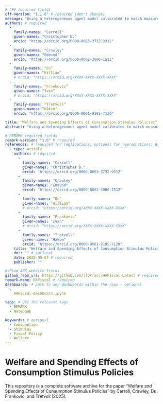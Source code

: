 ```yaml
---
# CFF required fields
cff-version: "1.1.0" # required (don't change)
message: "Using a heterogeneous agent model calibrated to match measured spending dynamics over four years following an income shock (Fagereng, Holm, and Natvik (2021)), we assess the effectiveness of three fiscal stimulus policies employed during recent recessions." # required
authors: # required
  -
    family-names: "Carroll"
    given-names: "Christopher D."
    orcid: "https://orcid.org/0000-0003-3732-9312"
  -
    family-names: "Crawley"
    given-names: "Edmund"
    orcid: "https://orcid.org/0000-0002-3006-1512"
  -
    family-names: “Du”
    given-names: “William”
    # orcid: "https://orcid.org/XXXX-XXXX-XXXX-XXXX"
  -
    family-names: “Frankovic”
    given-names: “Ivan”
    # orcid: "https://orcid.org/XXXX-XXXX-XXXX-XXXX"
  -
    family-names: “Tretvoll”
    given-names: “Håkon"
    orcid: "https://orcid.org/0000-0001-9195-7120"

title: “Welfare and Spending Effects of Consumption Stimulus Policies” # required
abstract: "Using a heterogeneous agent model calibrated to match measured spending dynamics over four years following an income shock (Fagereng, Holm, and Natvik (2021)), we assess the effectiveness of three fiscal stimulus policies employed during recent recessions. Unemployment insurance (UI) extensions are the clear “bang for the buck” winner when effectiveness is measured in utility terms. Stimulus checks are second best and have two advantages (over UI): they arrive faster, and they are scalable to any desired size. A temporary (two-year) cut in the rate of wage taxation is considerably less effective than the other policies and has negligible effects in the version of our model without a multiplier." # abstract: optional

# REMARK required fields
remark-version: "1.0" # required
references: # required for replications; optional for reproductions; BibTex data from original paper
  - type: article
    authors: # required
      -
        family-names: "Carroll"
        given-names: "Christopher D."
        orcid: "https://orcid.org/0000-0003-3732-9312"
      -
        family-names: "Crawley"
        given-names: "Edmund"
        orcid: "https://orcid.org/0000-0002-3006-1512"
      -
        family-names: “Du”
        given-names: “William”
        # orcid: "https://orcid.org/XXXX-XXXX-XXXX-XXXX"
      -
        family-names: “Frankovic”
        given-names: "Ivan"
        # orcid: "https://orcid.org/XXXX-XXXX-XXXX-XXXX"
      -
        family-names: "Tretvoll"
        given-names: "Håkon"
        orcid: "https://orcid.org/0000-0001-9195-7120"
    title: "Welfare and Spending Effects of Consumption Stimulus Policies" # required
    doi: "" # optional
    date: 2025-05-03 # required
    publisher: ""

# Econ-ARK website fields
github_repo_url: https://github.com/llorracc/HAFiscal-Latest # required 
remark-name: HAFiscal # required 
dashboards: # path to any dashboards within the repo - optional
  - 
    HAFiscal-dashboard.ipynb

tags: # Use the relevant tags
  - REMARK
  - Notebook

keywords: # optional
  - Consumption
  - Stimulus
  - Fiscal Policy
  - Welfare
---
```


# Welfare and Spending Effects of Consumption Stimulus Policies

This repository is a complete software archive for the paper “Welfare and Spending Effects of Consumption Stimulus Policies” by Carroll, Crawley, Du, Frankovic, and Tretvoll (2025). 

